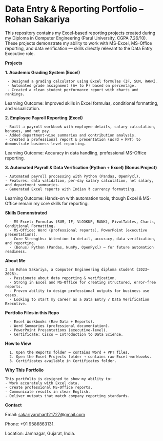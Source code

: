 # Data Entry & Reporting Portfolio – Rohan Sakariya

This repository contains my Excel-based reporting projects created during my Diploma in Computer Engineering (Parul University, CGPA 7.26/10). These projects demonstrate my ability to work with MS-Excel, MS-Office reporting, and data verification — skills directly relevant to the Data Entry Executive role.

**Projects**

**1. Academic Grading System (Excel)**

     - Designed a grading calculator using Excel formulas (IF, SUM, RANK).
     - Automated grade assignment (A+ to F) based on percentage.
     - Created a clean student performance report with charts and rankings.
Learning Outcome: Improved skills in Excel formulas, conditional formatting, and visualization.


**2. Employee Payroll Reporting (Excel)**

    - Built a payroll workbook with employee details, salary calculation, bonuses, and net pay.
    - Added department-wise summaries and contribution analysis.
    - Created a professional report & presentation (Word + PPT) to demonstrate business-level reporting.
Learning Outcome: Accuracy in data handling, professional MS-Office reporting.


**3. Automated Payroll & Data Verification (Python + Excel) (Bonus Project)**

    - Automated payroll processing with Python (Pandas, OpenPyxl).
    - Features: data validation, per-day salary calculation, net salary, and department summaries.
    - Generated Excel reports with Indian ₹ currency formatting.

Learning Outcome: Hands-on with automation tools, though Excel & MS-Office remain my core skills for reporting.


**Skills Demonstrated**

      - MS-Excel: Formulas (SUM, IF, VLOOKUP, RANK), PivotTables, Charts, Conditional Formatting.
      - MS-Office: Word (professional reports), PowerPoint (executive presentations).
      - Core Strengths: Attention to detail, accuracy, data verification, and reporting.
      - (Bonus) Python (Pandas, NumPy, OpenPyxl) – for future automation readiness.

**About Me**


    I am Rohan Sakariya, a Computer Engineering diploma student (2023–2025).
      - Passionate about data reporting & verification.
      - Strong in Excel and MS-Office for creating structured, error-free reports.
      - Proven ability to design professional outputs for business use cases.
      - Looking to start my career as a Data Entry / Data Verification Executive.

**Portfolio Files in this Repo**

      - Excel Workbooks (Raw Data + Reports).
      - Word Summaries (professional documentation).
      - PowerPoint Presentations (executive-level).
      - Certificate: Cisco – Introduction to Data Science.

**How to View**

      1. Open the Reports folder → contains Word + PPT files.
      2. Open the Excel Projects folder → contains raw Excel workbooks.
      3. Certificates available in Certificates folder.

**Why This Portfolio**

    This portfolio is designed to show my ability to:
    - Work accurately with Excel data.
    - Create professional MS-Office reports.
    - Communicate results in clear English.
    - Deliver outputs that match company reporting standards.

**Contact**

 Email: sakariyarohan121727@gmail.com

 Phone: +91 9586863131.
 
 Location: Jamnagar, Gujarat, India.
